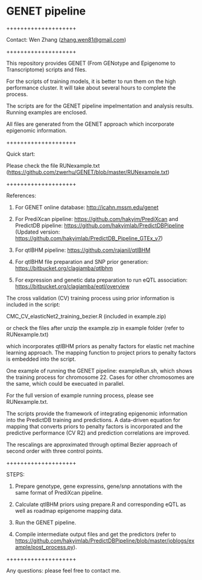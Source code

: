 # GENET pipeline
 
++++++++++++++++++++

Contact: Wen Zhang (zhang.wen81@gmail.com)

++++++++++++++++++++

This repository provides GENET (From GENotype and Epigenome to Transcriptome) scripts and files.
 
 For the scripts of training models, it is better to run them on the high performance cluster. It will
 take about several hours to complete the process. 

The scripts are for the GENET pipeline impelmentation and analysis results. 
Running examples are enclosed. 

All files are generated from the GENET approach which incorporate epigenomic information.
 
++++++++++++++++++++

Quick start:

   Please check the file RUNexample.txt (https://github.com/zwerhu/GENET/blob/master/RUNexample.txt)


++++++++++++++++++++

References: 
 
1. For GENET online database: http://icahn.mssm.edu/genet 

2. For PrediXcan pipeline: https://github.com/hakyim/PrediXcan and PredictDB pipeline: https://github.com/hakyimlab/PredictDBPipeline (Updated version: https://github.com/hakyimlab/PredictDB_Pipeline_GTEx_v7)

3. For qtlBHM pipeline: https://github.com/rajanil/qtlBHM

4. For qtlBHM file preparation and SNP prior generation: https://bitbucket.org/clagiamba/qtlbhm

5. For expression and genetic data preparation to run eQTL association: https://bitbucket.org/clagiamba/eqtl/overview

The cross validation (CV) training process using prior information is included in the script:

CMC_CV_elasticNet2_training_bezier.R (included in example.zip)

or check the files after unzip the example.zip in example folder (refer to RUNexample.txt)

which incorporates qtlBHM priors as penalty factors for elastic net machine learning approach. The mapping function to project
priors to penalty factors is embedded into the script.

One example of running the GENET pipeline: exampleRun.sh, which shows the training process for chromosome 22. Cases for other chromosomes are the same, which could be execuated in parallel.

For the full version of example running process, please see RUNexample.txt.

The scripts provide the framework of integrating epigenomic information into the PredictDB training and predictions. A data-driven equation for mapping that converts priors to penalty factors is incorporated and the predictive performance (CV R2) and prediction correlations are improved.

The rescalings are approximated through optimal Bezier approach of second order with three control points.

++++++++++++++++++++

STEPS:

1. Prepare genotype, gene expressins, gene/snp annotations with the same format of PrediXcan pipeline.
   
2. Calculate qtlBHM priors using prepare.R and corresponding eQTL as well as roadmap epigenome mapping data.

3. Run the GENET pipeline.

4. Compile intermediate output files and get the predictors (refer to https://github.com/hakyimlab/PredictDBPipeline/blob/master/joblogs/example/post_process.py). 

++++++++++++++++++++

Any questions: please feel free to contact me.
